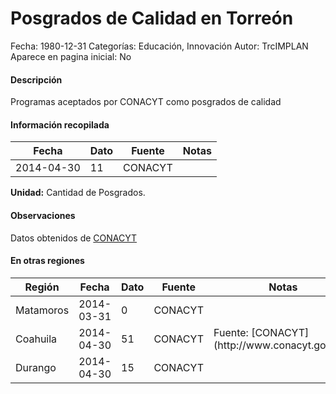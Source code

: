 Posgrados de Calidad en Torreón
=====

Fecha: 1980-12-31
Categorías: Educación, Innovación
Autor: TrcIMPLAN
Aparece en pagina inicial: No

#### Descripción

Programas aceptados por CONACYT como posgrados de calidad

#### Información recopilada

<table class="table table-hover table-bordered matriz">
<thead>
<tr>
<th>Fecha</th>
<th>Dato</th>
<th>Fuente</th>
<th>Notas</th>
</tr>
</thead>
<tbody>
<tr>
<td>2014-04-30</td>
<td class="derecha">11</td>
<td>CONACYT</td>
<td></td>
</tr>
</tbody>
</table>

<b>Unidad:</b> Cantidad de Posgrados.

#### Observaciones

Datos obtenidos de [CONACYT](http://svrtmp.main.conacyt.mx/ConsultasPNPC/listar_padron.php)


#### En otras regiones

<table class="table table-hover table-bordered matriz">
<thead>
<tr>
<th>Región</th>
<th>Fecha</th>
<th>Dato</th>
<th>Fuente</th>
<th>Notas</th>
</tr>
</thead>
<tbody>
<tr>
<td>Matamoros</td>
<td>2014-03-31</td>
<td class="derecha">0</td>
<td>CONACYT</td>
<td></td>
</tr>
<tr>
<td>Coahuila</td>
<td>2014-04-30</td>
<td class="derecha">51</td>
<td>CONACYT</td>
<td>Fuente: [CONACYT](http://www.conacyt.gob.mx)</td>
</tr>
<tr>
<td>Durango</td>
<td>2014-04-30</td>
<td class="derecha">15</td>
<td>CONACYT</td>
<td></td>
</tr>
</tbody>
</table>

